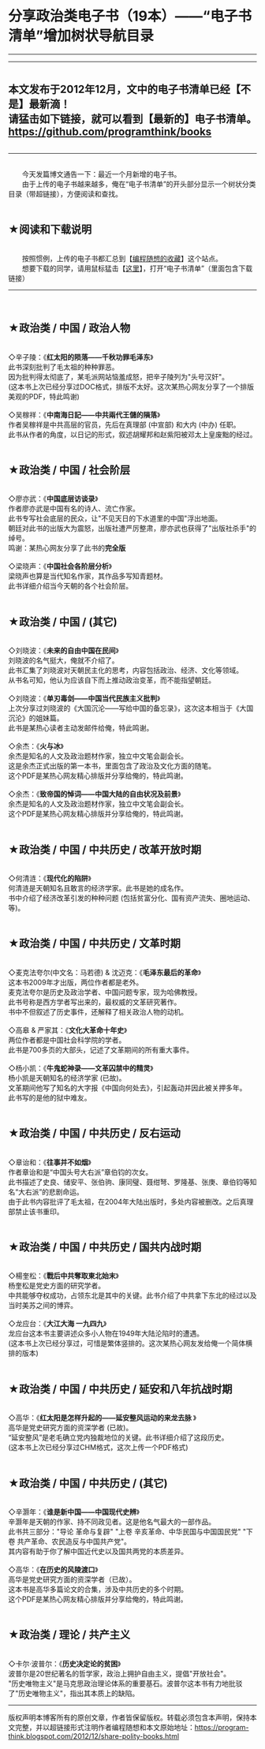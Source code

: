 # 分享政治类电子书（19本）——“电子书清单”增加树状导航目录 

-----

<div class="post-body entry-content">
<hr/><span style="font-weight:bold;font-size:150%;"><br/>
本文发布于2012年12月，文中的电子书清单已经【不是】最新滴！<br/>
请猛击如下链接，就可以看到【最新的】电子书清单。<br/>
<a href="https://github.com/programthink/books" target="_blank">https://github.com/programthink/books</a></span><br/>
<a name="more"></a><br/>
<hr/><br/>
　　今天发篇博文通告一下：最近一个月新增的电子书。<br/>
　　由于上传的电子书越来越多，俺在“电子书清单”的开头部分显示一个树状分类目录（带超链接），方便阅读和查找。<br/>
<br/>
<h2>★阅读和下载说明</h2><br/>
　　按照惯例，上传的电子书都汇总到【<a href="https://github.com/programthink/" target="_blank">编程随想的收藏</a>】这个站点。<br/>
　　想要下载的同学，请用鼠标猛击【<a href="https://github.com/programthink/books" target="_blank">这里</a>】，打开“电子书清单”（里面包含下载链接）<br/>
<hr/><br/>
<h2>★政治类 / 中国 / 政治人物</h2><br/>
◇辛子陵：《<b>红太阳的陨落——千秋功罪毛泽东</b>》<br/>
此书深刻批判了毛太祖的种种罪恶。<br/>
因为批判得太彻底了，某毛派网站恼羞成怒，把辛子陵列为"头号汉奸"。<br/>
(这本书上次已经分享过DOC格式，排版不太好。这次某热心网友分享了一个排版美观的PDF，特此鸣谢)<br/>
<br/>
◇吴稼祥：《<b>中南海日記——中共兩代王儲的隕落</b>》<br/>
作者吴稼祥是中共高层的官员，先后在真理部 (中宣部) 和大内 (中办) 任职。<br/>
此书从作者的角度，以日记的形式，叙述胡耀邦和赵紫阳被邓太上皇废黜的经过。<br/>
<br/>
<h2>★政治类 / 中国 / 社会阶层</h2><br/>
◇廖亦武：《<b>中国底层访谈录</b>》<br/>
作者廖亦武是中国有名的诗人、流亡作家。<br/>
此书专写社会底层的民众，让"不见天日的下水道里的中国"浮出地面。<br/>
朝廷对此书的出版大为震怒，出版社遭严厉整肃，廖亦武也获得了"出版社杀手"的绰号。<br/>
鸣谢：某热心网友分享了此书的<b>完全版</b><br/>
<br/>
◇梁晓声：《<b>中国社会各阶层分析</b>》<br/>
梁晓声也算是当代知名作家，其作品多写知青题材。<br/>
此书详细介绍当今天朝的各个社会阶层。<br/>
<br/>
<h2>★政治类 / 中国 / (其它)</h2><br/>
◇刘晓波：《<b>未来的自由中国在民间</b>》<br/>
刘晓波的名气挺大，俺就不介绍了。<br/>
此书汇集了刘晓波对天朝民主化的思考，内容包括政治、经济、文化等领域。<br/>
从书名可知，他认为应该自下而上推动政治变革，而不能指望朝廷。 <br/>
<br/>
◇刘晓波：《<b>单刃毒剑——中国当代民族主义批判</b>》<br/>
上次分享过刘晓波的《大国沉沦——写给中国的备忘录》，这次这本相当于《大国沉沦》的姐妹篇。<br/>
此书是某热心读者主动发邮件给俺，特此鸣谢。<br/>
<br/>
◇余杰：《<b>火与冰</b>》<br/>
余杰是知名的人文及政治题材作家，独立中文笔会副会长。<br/>
这是余杰正式出版的第一本书，里面包含了政治及文化方面的随笔。<br/>
这个PDF是某热心网友精心排版并分享给俺的，特此鸣谢。<br/>
<br/>
◇余杰：《<b>致帝国的悼词——中国大陆的自由状况及前景</b>》<br/>
余杰是知名的人文及政治题材作家，独立中文笔会副会长。<br/>
这个PDF是某热心网友精心排版并分享给俺的，特此鸣谢。<br/>
<br/>
<h2>★政治类 / 中国 / 中共历史 / 改革开放时期</h2><br/>
◇何清涟：《<b>现代化的陷阱</b>》<br/>
何清涟是天朝知名且敢言的经济学家。此书是她的成名作。<br/>
书中介绍了经济改革引发的种种问题 (包括贫富分化、国有资产流失、圈地运动、等)。<br/>
<br/>
<h2>★政治类 / 中国 / 中共历史 / 文革时期</h2><br/>
◇麦克法夸尔(中文名：马若德) &amp; 沈迈克：《<b>毛泽东最后的革命</b>》<br/>
这本书2009年才出版，两位作者都是老外。<br/>
麦克法夸尔是历史及政治学者、中国问题专家，现为哈佛教授。<br/>
此书号称是西方学者写出来的，最权威的文革研究著作。<br/>
书中不但叙述了历史事件，还解释了相关政治人物的动机。<br/>
<br/>
◇高皋 &amp; 严家其：《<b>文化大革命十年史</b>》<br/>
两位作者都是中国社会科学院的学者。<br/>
此书是700多页的大部头，记述了文革期间的所有重大事件。<br/>
<br/>
◇杨小凯：《<b>牛鬼蛇神录——文革囚禁中的精灵</b>》<br/>
杨小凯是天朝知名的经济学家 (已故)。<br/>
文革期间他写了知名的大字报《中国向何处去》，引起轰动并因此被关押多年。<br/>
此书写的是他的狱中难友。<br/>
<br/>
<h2>★政治类 / 中国 / 中共历史 / 反右运动</h2><br/>
◇章诒和：《<b>往事并不如烟</b>》<br/>
作者章诒和是“中国头号大右派”章伯钧的次女。<br/>
此书描述了史良、储安平、张伯驹、康同璧、聂绀弩、罗隆基、张庚、章伯钧等知名“大右派”的悲剧命运。<br/>
由于此书内容批评了毛太祖，在2004年大陆出版时，多处内容被删改。之后真理部禁止该书重印。 <br/>
<br/>
<h2>★政治类 / 中国 / 中共历史 / 国共内战时期</h2><br/>
◇楊奎松：《<b>戰后中共奪取東北始末</b>》<br/>
杨奎松是党史方面的研究学者。<br/>
中共能够夺权成功，占领东北是其中的关键。此书介绍了中共拿下东北的经过以及当时美苏之间的博弈。<br/>
<br/>
◇龙应台：《<b>大江大海 一九四九</b>》<br/>
龙应台这本书主要讲述众多小人物在1949年大陆沦陷时的遭遇。<br/>
(这本书上次已经分享过，可惜是繁体竖排的。这次某热心网友发给俺一个简体横排的版本)<br/>
<br/>
<h2>★政治类 / 中国 / 中共历史 / 延安和八年抗战时期</h2><br/>
◇高华：《<b>红太阳是怎样升起的——延安整风运动的来龙去脉 </b>》<br/>
高华是党史研究方面的资深学者 (已故)。<br/>
“延安整风”是老毛确立党内独裁地位的关键。此书详细介绍了这段历史。 <br/>
(这本书上次已经分享过CHM格式，这次上传一个PDF格式)<br/>
<br/>
<h2>★政治类 / 中国 / 中共历史 / (其它)</h2><br/>
◇辛灏年：《<b>谁是新中国——中国现代史辨</b>》<br/>
辛灏年是天朝的作家、持不同政见者。这是他名气最大的一部作品。<br/>
此书共三部分："导论 革命与复辟" "上卷 辛亥革命、中华民国与中国国民党" "下卷 共产革命、农民造反与中国共产党"。<br/>
其内容有助于你了解中国近代史以及国共两党的本质差异。<br/>
<br/>
◇高华：《<b>在历史的风陵渡口</b>》<br/>
高华是党史研究方面的资深学者（已故）。<br/>
这本书是高华多篇论文的合集，涉及中共历史的多个时期。<br/>
这个PDF是某热心网友精心排版并分享给俺的，特此鸣谢。<br/>
<br/>
<h2>★政治类 / 理论 / 共产主义</h2><br/>
◇卡尔·波普尔：《<b>历史决定论的贫困</b>》<br/>
波普尔是20世纪著名的哲学家，政治上拥护自由主义，提倡"开放社会"。<br/>
"历史唯物主义"是马克思政治理论体系的重要基石。波普尔这本书有力地批驳了"历史唯物主义"，指出其本质上的缺陷。
</div>


------------------------------------------------

版权声明本博客所有的原创文章，作者皆保留版权。转载必须包含本声明，保持本文完整，并以超链接形式注明作者编程随想和本文原始地址：https://program-think.blogspot.com/2012/12/share-polity-books.html
